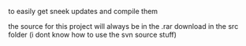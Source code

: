 to easily get sneek updates and compile them



the source for this project will always be in the .rar download in the src folder
(i dont know how to use the svn source stuff)